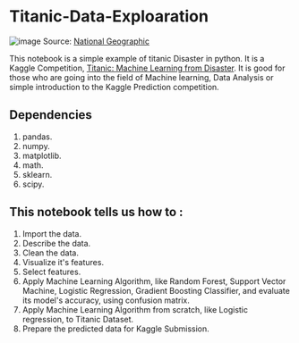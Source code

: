 # Titanic-Data-Exploaration

![image](https://user-images.githubusercontent.com/31696557/48980382-2812bf00-f0ee-11e8-80fc-973bfcb34730.png)
Source: [National Geographic](https://www.nationalgeographic.org/thisday/apr15/titanic-sinks/)

This notebook is a simple example of titanic Disaster in python. It is a Kaggle Competition, [Titanic: Machine Learning from Disaster](https://www.kaggle.com/c/titanic). It is good for those who are going into the field of Machine learning, Data Analysis or simple introduction to the Kaggle Prediction competition.

## Dependencies

1) pandas.
2) numpy.
3) matplotlib.
4) math.
5) sklearn.
6) scipy.

## This notebook tells us how to :
 
1) Import the data.<br/>
2) Describe the data.<br/>
3) Clean the data.<br/>
4) Visualize it's features.<br/>
5) Select features.<br/>
6) Apply Machine Learning Algorithm, like Random Forest, Support Vector Machine, Logistic Regression, Gradient Boosting Classifier, and evaluate its model's accuracy, using confusion matrix.<br/>
7) Apply Machine Learning Algorithm from scratch, like Logistic regression, to Titanic Dataset.<br/>
8) Prepare the predicted data for Kaggle Submission.
